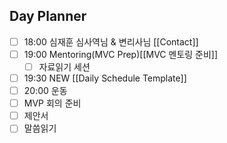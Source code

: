 ## Day Planner
- [ ] 18:00 심재훈 심사역님 & 변리사님 [[Contact]]
- [ ] 19:00 Mentoring(MVC Prep)[[MVC 멘토링 준비]]
	- [ ] 자료읽기 세션
- [ ] 19:30 NEW [[Daily Schedule Template]]
- [ ] 20:00 운동
- [ ] MVP 회의 준비
- [ ] 제안서
- [ ] 말씀읽기